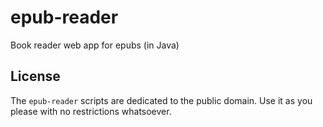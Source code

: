# epub-reader

Book reader web app for epubs (in Java)



## License

The `epub-reader` scripts are dedicated to the public domain.
Use it as you please with no restrictions whatsoever.

